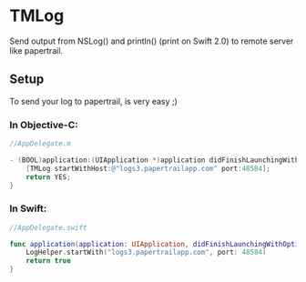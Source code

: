 # TMLog
Send output from NSLog() and println() (print on Swift 2.0) to remote server like papertrail.

## Setup

To send your log to papertrail, is very easy ;)

### In Objective-C:
```objective-c
//AppDelegate.m

- (BOOL)application:(UIApplication *)application didFinishLaunchingWithOptions:(NSDictionary *)launchOptions {
    [TMLog startWithHost:@"logs3.papertrailapp.com" port:48584];
    return YES;
}
```

### In Swift:
```swift
//AppDelegate.swift

func application(application: UIApplication, didFinishLaunchingWithOptions launchOptions: [NSObject: AnyObject]?) -> Bool {
    LogHelper.startWith("logs3.papertrailapp.com", port: 48584)
    return true
}
```

